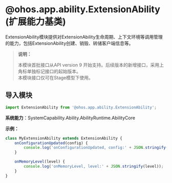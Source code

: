 # @ohos.app.ability.ExtensionAbility (扩展能力基类)

ExtensionAbility模块提供对ExtensionAbility生命周期、上下文环境等调用管理的能力，包括ExtensionAbility创建、销毁、转储客户端信息等。

> **说明：**
> 
> 本模块首批接口从API version 9 开始支持。后续版本的新增接口，采用上角标单独标记接口的起始版本。  
> 本模块接口仅可在Stage模型下使用。

## 导入模块

```ts
import ExtensionAbility from '@ohos.app.ability.ExtensionAbility';
```

**系统能力**：SystemCapability.Ability.AbilityRuntime.AbilityCore

**示例：**
    
  ```ts
  class MyExtensionAbility extends ExtensionAbility {
      onConfigurationUpdated(config) {
          console.log('onConfigurationUpdated, config:' + JSON.stringify(config));
      }

      onMemoryLevel(level) {
          console.log('onMemoryLevel, level:' + JSON.stringify(level));
      }
  }
  ```
